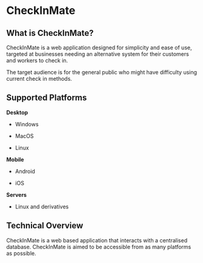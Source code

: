 # CheckInMate



## What is CheckInMate?

CheckInMate is a web application designed for simplicity and ease of use, targeted at businesses needing an alternative system for their customers and workers to check in.

The target audience is for the general public who might have difficulty using current check in methods.



## Supported Platforms

**Desktop**

- Windows

- MacOS

- Linux

**Mobile**

- Android

- iOS

**Servers**

- Linux and derivatives



## Technical Overview

CheckInMate is a web based application that interacts with a centralised database.
CheckInMate is aimed to be accessible from as many platforms as possible.
